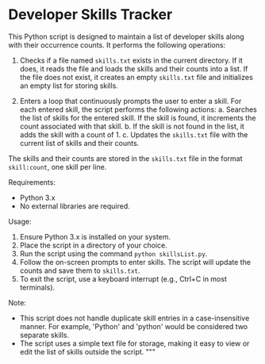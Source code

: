 # Developer Skills Tracker

This Python script is designed to maintain a list of developer skills along with their occurrence counts. It performs the following operations:

1. Checks if a file named `skills.txt` exists in the current directory. If it does, it reads the file and loads the skills and their counts into a list. If the file does not exist, it creates an empty `skills.txt` file and initializes an empty list for storing skills.

2. Enters a loop that continuously prompts the user to enter a skill. For each entered skill, the script performs the following actions:
    a. Searches the list of skills for the entered skill. If the skill is found, it increments the count associated with that skill.
    b. If the skill is not found in the list, it adds the skill with a count of 1.
    c. Updates the `skills.txt` file with the current list of skills and their counts.

The skills and their counts are stored in the `skills.txt` file in the format `skill:count`, one skill per line.

Requirements:
- Python 3.x
- No external libraries are required.

Usage:
1. Ensure Python 3.x is installed on your system.
2. Place the script in a directory of your choice.
3. Run the script using the command `python skillsList.py`.
4. Follow the on-screen prompts to enter skills. The script will update the counts and save them to `skills.txt`.
5. To exit the script, use a keyboard interrupt (e.g., Ctrl+C in most terminals).

Note:
- This script does not handle duplicate skill entries in a case-insensitive manner. For example, 'Python' and 'python' would be considered two separate skills.
- The script uses a simple text file for storage, making it easy to view or edit the list of skills outside the script.
"""